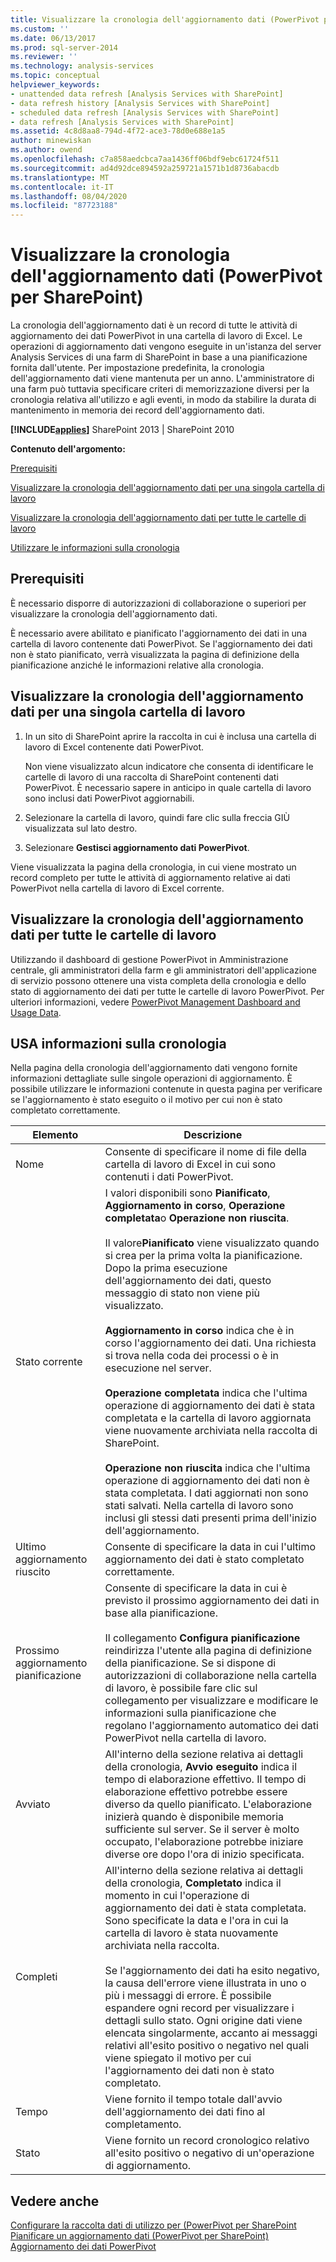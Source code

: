```yaml
---
title: Visualizzare la cronologia dell'aggiornamento dati (PowerPivot per SharePoint) | Microsoft Docs
ms.custom: ''
ms.date: 06/13/2017
ms.prod: sql-server-2014
ms.reviewer: ''
ms.technology: analysis-services
ms.topic: conceptual
helpviewer_keywords:
- unattended data refresh [Analysis Services with SharePoint]
- data refresh history [Analysis Services with SharePoint]
- scheduled data refresh [Analysis Services with SharePoint]
- data refresh [Analysis Services with SharePoint]
ms.assetid: 4c8d8aa8-794d-4f72-ace3-78d0e688e1a5
author: minewiskan
ms.author: owend
ms.openlocfilehash: c7a858aedcbca7aa1436ff06bdf9ebc61724f511
ms.sourcegitcommit: ad4d92dce894592a259721a1571b1d8736abacdb
ms.translationtype: MT
ms.contentlocale: it-IT
ms.lasthandoff: 08/04/2020
ms.locfileid: "87723188"
---
```

# <a name="view-data-refresh-history-powerpivot-for-sharepoint"></a>Visualizzare la cronologia dell'aggiornamento dati (PowerPivot per SharePoint)
  La cronologia dell'aggiornamento dati è un record di tutte le attività di aggiornamento dei dati PowerPivot in una cartella di lavoro di Excel. Le operazioni di aggiornamento dati vengono eseguite in un'istanza del server Analysis Services di una farm di SharePoint in base a una pianificazione fornita dall'utente. Per impostazione predefinita, la cronologia dell'aggiornamento dati viene mantenuta per un anno. L'amministratore di una farm può tuttavia specificare criteri di memorizzazione diversi per la cronologia relativa all'utilizzo e agli eventi, in modo da stabilire la durata di mantenimento in memoria dei record dell'aggiornamento dati.  
  
 **[!INCLUDE[applies](../../includes/applies-md.md)]** SharePoint 2013 | SharePoint 2010  
  
 **Contenuto dell'argomento:**  
  
 [Prerequisiti](#prereq)  
  
 [Visualizzare la cronologia dell'aggiornamento dati per una singola cartella di lavoro](#viewhistory)  
  
 [Visualizzare la cronologia dell'aggiornamento dati per tutte le cartelle di lavoro](#viewITOps)  
  
 [Utilizzare le informazioni sulla cronologia](#pageelements)  
  
##  <a name="prerequisites"></a><a name="prereq"></a> Prerequisiti  
 È necessario disporre di autorizzazioni di collaborazione o superiori per visualizzare la cronologia dell'aggiornamento dati.  
  
 È necessario avere abilitato e pianificato l'aggiornamento dei dati in una cartella di lavoro contenente dati PowerPivot. Se l'aggiornamento dei dati non è stato pianificato, verrà visualizzata la pagina di definizione della pianificazione anziché le informazioni relative alla cronologia.  
  
##  <a name="view-data-refresh-history-for-an-individual-workbook"></a><a name="viewhistory"></a>Visualizzare la cronologia dell'aggiornamento dati per una singola cartella di lavoro  
  
1.  In un sito di SharePoint aprire la raccolta in cui è inclusa una cartella di lavoro di Excel contenente dati PowerPivot.  
  
     Non viene visualizzato alcun indicatore che consenta di identificare le cartelle di lavoro di una raccolta di SharePoint contenenti dati PowerPivot. È necessario sapere in anticipo in quale cartella di lavoro sono inclusi dati PowerPivot aggiornabili.  
  
2.  Selezionare la cartella di lavoro, quindi fare clic sulla freccia GIÙ visualizzata sul lato destro.  
  
3.  Selezionare **Gestisci aggiornamento dati PowerPivot**.  
  
 Viene visualizzata la pagina della cronologia, in cui viene mostrato un record completo per tutte le attività di aggiornamento relative ai dati PowerPivot nella cartella di lavoro di Excel corrente.  
  
##  <a name="view-data-refresh-history-for-all-workbooks"></a><a name="viewITOps"></a>Visualizzare la cronologia dell'aggiornamento dati per tutte le cartelle di lavoro  
 Utilizzando il dashboard di gestione PowerPivot in Amministrazione centrale, gli amministratori della farm e gli amministratori dell'applicazione di servizio possono ottenere una vista completa della cronologia e dello stato di aggiornamento dei dati per tutte le cartelle di lavoro PowerPivot. Per ulteriori informazioni, vedere [PowerPivot Management Dashboard and Usage Data](power-pivot-management-dashboard-and-usage-data.md).  
  
##  <a name="use-history-information"></a><a name="pageelements"></a>USA informazioni sulla cronologia  
 Nella pagina della cronologia dell'aggiornamento dati vengono fornite informazioni dettagliate sulle singole operazioni di aggiornamento. È possibile utilizzare le informazioni contenute in questa pagina per verificare se l'aggiornamento è stato eseguito o il motivo per cui non è stato completato correttamente.  
  
|Elemento|Descrizione|  
|----------|-----------------|  
|Nome|Consente di specificare il nome di file della cartella di lavoro di Excel in cui sono contenuti i dati PowerPivot.|  
|Stato corrente|I valori disponibili sono **Pianificato**, **Aggiornamento in corso**, **Operazione completata**o **Operazione non riuscita**.<br /><br /> Il valore**Pianificato** viene visualizzato quando si crea per la prima volta la pianificazione. Dopo la prima esecuzione dell'aggiornamento dei dati, questo messaggio di stato non viene più visualizzato.<br /><br /> **Aggiornamento in corso** indica che è in corso l'aggiornamento dei dati. Una richiesta si trova nella coda dei processi o è in esecuzione nel server.<br /><br /> **Operazione completata** indica che l'ultima operazione di aggiornamento dei dati è stata completata e la cartella di lavoro aggiornata viene nuovamente archiviata nella raccolta di SharePoint.<br /><br /> **Operazione non riuscita** indica che l'ultima operazione di aggiornamento dei dati non è stata completata. I dati aggiornati non sono stati salvati. Nella cartella di lavoro sono inclusi gli stessi dati presenti prima dell'inizio dell'aggiornamento.|  
|Ultimo aggiornamento riuscito|Consente di specificare la data in cui l'ultimo aggiornamento dei dati è stato completato correttamente.|  
|Prossimo aggiornamento pianificazione|Consente di specificare la data in cui è previsto il prossimo aggiornamento dei dati in base alla pianificazione.<br /><br /> Il collegamento **Configura pianificazione** reindirizza l'utente alla pagina di definizione della pianificazione. Se si dispone di autorizzazioni di collaborazione nella cartella di lavoro, è possibile fare clic sul collegamento per visualizzare e modificare le informazioni sulla pianificazione che regolano l'aggiornamento automatico dei dati PowerPivot nella cartella di lavoro.|  
|Avviato|All'interno della sezione relativa ai dettagli della cronologia, **Avvio eseguito** indica il tempo di elaborazione effettivo. Il tempo di elaborazione effettivo potrebbe essere diverso da quello pianificato. L'elaborazione inizierà quando è disponibile memoria sufficiente sul server. Se il server è molto occupato, l'elaborazione potrebbe iniziare diverse ore dopo l'ora di inizio specificata.|  
|Completi|All'interno della sezione relativa ai dettagli della cronologia, **Completato** indica il momento in cui l'operazione di aggiornamento dei dati è stata completata. Sono specificate la data e l'ora in cui la cartella di lavoro è stata nuovamente archiviata nella raccolta.<br /><br /> Se l'aggiornamento dei dati ha esito negativo, la causa dell'errore viene illustrata in uno o più i messaggi di errore. È possibile espandere ogni record per visualizzare i dettagli sullo stato. Ogni origine dati viene elencata singolarmente, accanto ai messaggi relativi all'esito positivo o negativo nel quali viene spiegato il motivo per cui l'aggiornamento dei dati non è stato completato.|  
|Tempo|Viene fornito il tempo totale dall'avvio dell'aggiornamento dei dati fino al completamento.|  
|Stato|Viene fornito un record cronologico relativo all'esito positivo o negativo di un'operazione di aggiornamento.|  
  
## <a name="see-also"></a>Vedere anche  
 [Configurare la raccolta dati di utilizzo per &#40;PowerPivot per SharePoint](configure-usage-data-collection-for-power-pivot-for-sharepoint.md)   
 [Pianificare un aggiornamento dati &#40;PowerPivot per SharePoint&#41;](../schedule-a-data-refresh-powerpivot-for-sharepoint.md)   
 [Aggiornamento dei dati PowerPivot](power-pivot-data-refresh.md)  
  
  
